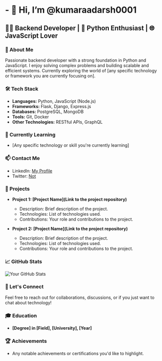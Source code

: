 # - 👋 Hi, I’m @kumaraadarsh0001

## 👨‍💻 Backend Developer | 🐍 Python Enthusiast | 🌐 JavaScript Lover

### 🚀 About Me
Passionate backend developer with a strong foundation in Python and JavaScript. I enjoy solving complex problems and building scalable and efficient systems. Currently exploring the world of [any specific technology or framework you are currently focusing on].

### 🛠️ Tech Stack
- **Languages:** Python, JavaScript (Node.js)
- **Frameworks:** Flask, Django, Express.js
- **Databases:** PostgreSQL, MongoDB
- **Tools:** Git, Docker
- **Other Technologies:** RESTful APIs, GraphQL

### 🌱 Currently Learning
- [Any specific technology or skill you're currently learning]

### 📫 Contact Me
- LinkedIn: [My Profile](https://www.linkedin.com/in/aadarsh-kumar-5506802a8/)
- Twitter: [Not  ](https://twitter.com/)

### 🚀 Projects
- **Project 1: [Project Name](Link to the project repository)**
  - Description: Brief description of the project.
  - Technologies: List of technologies used.
  - Contributions: Your role and contributions to the project.

- **Project 2: [Project Name](Link to the project repository)**
  - Description: Brief description of the project.
  - Technologies: List of technologies used.
  - Contributions: Your role and contributions to the project.

### 📈 GitHub Stats
![Your GitHub Stats](https://github-readme-stats.vercel.app/api?username=your-username&show_icons=true&count_private=true&hide=contribs,prs&theme=radical)

### 🤝 Let's Connect
Feel free to reach out for collaborations, discussions, or if you just want to chat about technology!

### 🎓 Education
- **[Degree] in [Field], [University], [Year]**

### 🏆 Achievements
- Any notable achievements or certifications you'd like to highlight.

